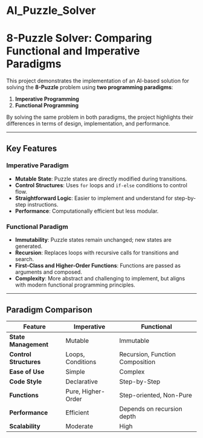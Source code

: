 # AI_Puzzle_Solver
# 8-Puzzle Solver: Comparing Functional and Imperative Paradigms

This project demonstrates the implementation of an AI-based solution for solving the **8-Puzzle** problem using **two programming paradigms**:
1. **Imperative Programming**  
2. **Functional Programming**  

By solving the same problem in both paradigms, the project highlights their differences in terms of design, implementation, and performance.  

---

## Key Features

### Imperative Paradigm
- **Mutable State**: Puzzle states are directly modified during transitions.
- **Control Structures**: Uses `for` loops and `if-else` conditions to control flow.
- **Straightforward Logic**: Easier to implement and understand for step-by-step instructions.
- **Performance**: Computationally efficient but less modular.

### Functional Paradigm
- **Immutability**: Puzzle states remain unchanged; new states are generated.
- **Recursion**: Replaces loops with recursive calls for transitions and search.
- **First-Class and Higher-Order Functions**: Functions are passed as arguments and composed.
- **Complexity**: More abstract and challenging to implement, but aligns with modern functional programming principles.

---

## Paradigm Comparison

| Feature                 | Imperative                     | Functional                      |
|-------------------------|--------------------------------|---------------------------------|
| **State Management**    | Mutable                        | Immutable                       |
| **Control Structures**  | Loops, Conditions              | Recursion, Function Composition |
| **Ease of Use**         | Simple                         | Complex                         |
| **Code Style**          | Declarative	                   | Step-by-Step                    |
| **Functions**           |	Pure, Higher-Order             |	Step-oriented, Non-Pure        |
| **Performance**         | Efficient                      | Depends on recursion depth      |
| **Scalability**         | Moderate                       | High                            |
